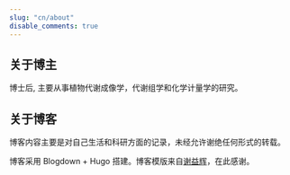 ```yaml
---
slug: "cn/about"
disable_comments: true
---
```

## 关于博主        


博士后, 主要从事植物代谢成像学，代谢组学和化学计量学的研究。
      

## 关于博客


博客内容主要是对自己生活和科研方面的记录，未经允许谢绝任何形式的转载。

博客采用 Blogdown + Hugo 搭建。博客模版来自[谢益辉](https://yihui.name)，在此感谢。


